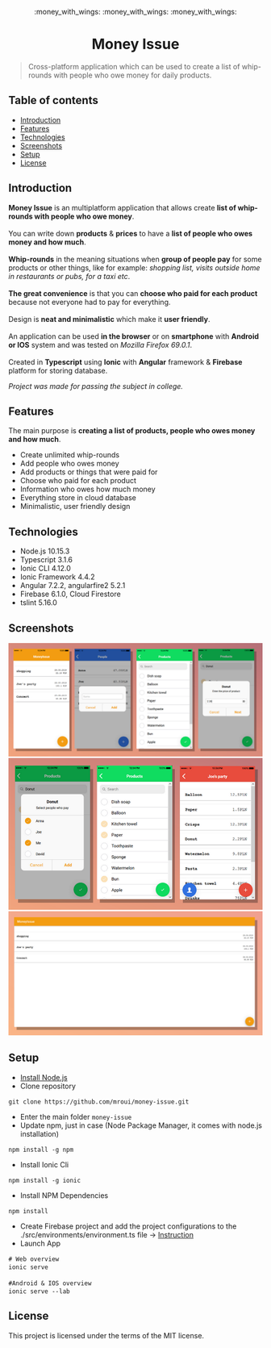 <p align="center">
	:money_with_wings: :money_with_wings: :money_with_wings:
</p>
<h1 align="center">
	Money Issue
</h1>

> Cross-platform application which can be used to create a list of whip-rounds with people who owe money for daily products.

## Table of contents
* [Introduction](#introduction)
* [Features](#features)
* [Technologies](#technologies)
* [Screenshots](#screenshots)
* [Setup](#setup)
* [License](#license)

## Introduction
**Money Issue** is an multiplatform application that allows create **list of whip-rounds with people who owe money**.
</br></br>
You can write down **products** & **prices** to have a **list of people who owes money and how much**.
</br></br>
**Whip-rounds** in the meaning situations when **group of people pay** for some products or other things, like for example: *shopping list, visits outside home in restaurants or pubs, for a taxi etc*.
</br></br>
**The great convenience** is that you can **choose who paid for each product** because not everyone had to pay for everything.
</br></br>
Design is **neat and minimalistic** which make it **user friendly**.
</br></br>
An application can be used **in the browser** or on **smartphone** with **Android or IOS** system and was tested on *Mozilla Firefox 69.0.1*.
</br></br>
Created in **Typescript** using **Ionic** with **Angular** framework & **Firebase** platform for storing database.

*Project was made for passing the subject in college.*

## Features
The main purpose is **creating a list of products, people who owes money and how much**. 
* Create unlimited whip-rounds
* Add people who owes money
* Add products or things that were paid for
* Choose who paid for each product
* Information who owes how much money
* Everything store in cloud database
* Minimalistic, user friendly design

## Technologies
* Node.js 10.15.3
* Typescript 3.1.6
* Ionic CLI 4.12.0
* Ionic Framework 4.4.2
* Angular 7.2.2, angularfire2 5.2.1
* Firebase 6.1.0, Cloud Firestore
* tslint 5.16.0

## Screenshots
<p align="center">
	<img src="./src/assets/screenshots/screenshot-1.png" alt="MoneyIssue screenshot-1 app preview"/>
	<img src="./src/assets/screenshots/screenshot-2.png" alt="MoneyIssue screenshot-2 app preview"/>
	<img src="./src/assets/screenshots/screenshot-3.png" alt="MoneyIssue screenshot-3 app preview"/>
</p>

## Setup
* [Install Node.js](https://nodejs.org/en/download/)
* Clone repository
```
git clone https://github.com/mroui/money-issue.git
```
* Enter the main folder `money-issue`
* Update npm, just in case (Node Package Manager, it comes with node.js installation)
```
npm install -g npm
```
* Install Ionic Cli
```
npm install -g ionic
```
* Install NPM Dependencies
```
npm install
```
* Create Firebase project and add the project configurations to the ./src/environments/environment.ts file -> 
[Instruction](https://ionicthemes.com/tutorials/about/setting-up-a-database-for-an-ionic-app-with-firebase)
* Launch App
```
# Web overview
ionic serve

#Android & IOS overview
ionic serve --lab
```

## License
This project is licensed under the terms of the MIT license.
